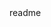 <snippet>
  <content><![CDATA[
# ${1:Project Name}
TODO: Write a project description
## Installation
wget [url]
## Usage
python [name].py
## Contributing
WIP
]]></content>
  <tabTrigger>readme</tabTrigger>
</snippet>
